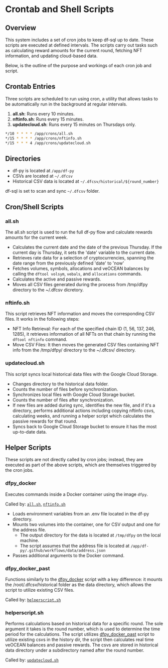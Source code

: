 # Crontab and Shell Scripts

## Overview

This system includes a set of cron jobs to keep df-sql up to date. These scripts are executed at defined intervals. The scripts carry out tasks such as calculating reward amounts for the current round, fetching NFT information, and updating cloud-based data.

Below, is the outline of the purpose and workings of each cron job and script.

## Crontab Entries

Three scripts are scheduled to run using cron, a utility that allows tasks to be automatically run in the background at regular intervals.

1. **all.sh**: Runs every 10 minutes.
2. **nftinfo.sh**: Runs every 15 minutes.
3. **updatecloud.sh**: Runs every 15 minutes on Thursdays only.

```bash
*/10 * * * * /app/crons/all.sh
*/15 * * * * /app/crons/nftinfo.sh
*/15 * * * 4 /app/crons/updatecloud.sh
```

## Directories

- df-py is located at `/app/df-py`
- CSVs are located at `~/.dfcsv`
- Historical CSV data is located at `~/.dfcsv/historical/${round_number}`

df-sql is set to scan and sync `~/.dfcsv` folder.

## Cron/Shell Scripts

### all.sh

The all.sh script is used to run the full df-py flow and calculate rewards amounts for the current week.

- Calculates the current date and the date of the previous Thursday. If the current day is Thursday, it sets the 'date' variable to the current date.
- Retrieves rate data for a selection of cryptocurrencies, spanning the date range from the previously defined 'date' to 'now'
- Fetches volumes, symbols, allocations and veOCEAN balances by calling the `dftool volsym`, `vebals`, and `allocations` commands.
- Calculates the active and passive rewards.
- Moves all CSV files generated during the process from /tmp/dfpy directory to the ~/.dfcsv dicretory.

### nftinfo.sh

This script retrieves NFT information and moves the corresponding CSV files. It works in the following steps:

- NFT Info Retrieval: For each of the specified chain ID (1, 56, 137, 246, 1285), it retrieves information of all NFTs on that chain by running the `dftool nftinfo` command.
- Move CSV Files: It then moves the generated CSV files containing NFT info from the /tmp/dfpy/ directory to the ~/.dfcsv/ directory.

### updatecloud.sh

This script syncs local historical data files with the Google Cloud Storage.

- Changes directory to the historical data folder.
- Counts the number of files before synchronization.
- Synchronizes local files with Google Cloud Storage bucket.
- Counts the number of files after synchronization.
- If new files are added during sync, identifies the new file, and if it's a directory, performs additional actions including copying nftinfo csvs, calculating weeks, and running a helper script which calculates the passive rewards for that round.
- Syncs back to Google Cloud Storage bucket to ensure it has the most up-to-date data.

## Helper Scripts

These scripts are not directly called by cron jobs; instead, they are executed as part of the above scripts, which are themselves triggered by the cron jobs.

### dfpy_docker

Executes commands inside a Docker container using the image `dfpy`.

Called by: [`all.sh`,](#allsh) [`nftinfo.sh`](#nftinfosh)

- Loads environment variables from an .env file located in the df-py directory.
- Mounts two volumes into the container, one for CSV output and one for the address file.
  - The output directory for the data is located at `/tmp/dfpy` on the local machine.
  - The script assumes that the address file is located at `/app/df-py/.github/workflows/data/address.json`
- Passes additional arguments to the Docker command.

### dfpy_docker_past

Functions similarly to the [dfpy_docker](#dfpy_docker) script with a key difference: it mounts the /root/.dfcsv/historical folder as the data directory, which allows the script to utilize existing CSV files.

Called by: [`helperscript.sh`](#helperscriptsh)

### helperscript.sh

Performs calculations based on historical data for a specific round. The sole argument it takes is the round number, which is used to determine the time period for the calculations. The script utilizes [dfpy_docker_past](#dfpy_docker_past) script to utilize existing csvs in the history dir, the script then calculates real time veOCEAN balances and passive rewards. The csvs are stored in historical data directory under a subdirectory named after the round number.

Called by: [`updatecloud.sh`](#updatecloudsh)
